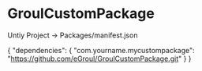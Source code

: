 # GroulCustomPackage
Untiy Project -> Packages/manifest.json

{
  "dependencies": {
    "com.yourname.mycustompackage": "https://github.com/eGroul/GroulCustomPackage.git"
  }
}
